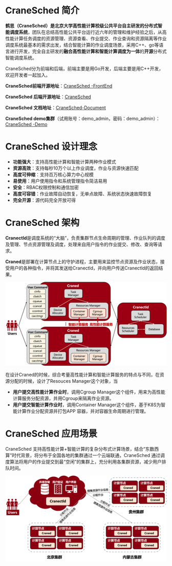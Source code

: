 
# CraneSched 简介 #
**鹤思（CraneSched）**是北京大学高性能计算校级公共平台自主研发的**分布式智能调度系统**，团队在总结高性能公共平台运行近六年的管理和维护经验之后，从高性能计算任务调度的资源管理、资源查看、作业提交、作业查询和资源隔离等作业调度系统最基本的需求出发，结合智能计算的作业调度场景，采用C++、go等语言进行开发，完全自主研发的**融合高性能计算和智能计算调度为一体**的**开源**分布式智能调度系统。

CraneSched分为前端和后端，前端主要是用Go开发，后端主要是用C++开发，欢迎开发者一起加入。

**CraneSched前端开源地址**：[CraneSched -FrontEnd](https://github.com/PKUHPC/CraneSched-FrontEnd)

**CraneSched 后端开源地址**：[CraneSched ](https://github.com/PKUHPC/CraneSched )

**CraneSched 文档地址**：[CraneSched-Document](https://pkuhpc.github.io/CraneSched-document )

**CraneSched  demo集群**（试用账号：demo_admin，密码：demo_admin）：[CraneSched -Demo](https://hpc.pku.edu.cn/demo/cranesched )

# CraneSched  设计理念 #
- **功能强大**：支持高性能计算和智能计算两种作业模式
- **资源高效**：支持每秒10万个以上作业调度，作业与资源快速匹配
- **高度可伸缩**：支持百万核心算力中心规模
- **易使用**：用户使用指令和系统管理指令简洁易用 
- **安全**：RBAC权限控制和通信加密
- **高度可容错**：作业故障自动恢复，无单点故障、系统状态快速故障恢复
- **完全开源**：源代码完全开放可得


# CraneSched  架构 #

**Cranectld**是调度系统的“大脑”，负责集群节点生命周期的管理、作业队列的调度及管理、节点资源管理及调度，处理来自用户指令的作业提交、修改、查询等请求。

**Craned**是部署在计算节点上的守护进程，主要用来监控节点资源及作业状态，接受用户的各种指令，并将其发送给Cranectld，并向用户传送Cranectld的返回结果。

![architecture](./images/architecture.png)

在设计Craned的时候，综合考量高性能计算和智能计算服务的特点与不同，在资源分配的时候，设计了Resouces Manager这个对象，当
- **用户提交高性能计算作业时**，调用Cgroup Manager这个组件，用来为高性能计算服务分配资源，并用Cgroup来隔离作业资源。
- **用户提交智能计算作业时**，调用Container Manager这个组件，基于K8S为智能计算作业分配资源并打包APP 容器，并对容器生命周期进行管理。

# CraneSched  应用场景 #
CraneSched 支持高性能计算+智能计算的复杂分布式计算场景，结合“东数西算”时代背景，将分布于全国各地的集群通过一个云端联通，CraneSched 通过调度算法将用户的作业提交到最“空闲”的集群上，充分利用各集群资源，减少用户排队时间。

![scenario](./images/scenario.png)

